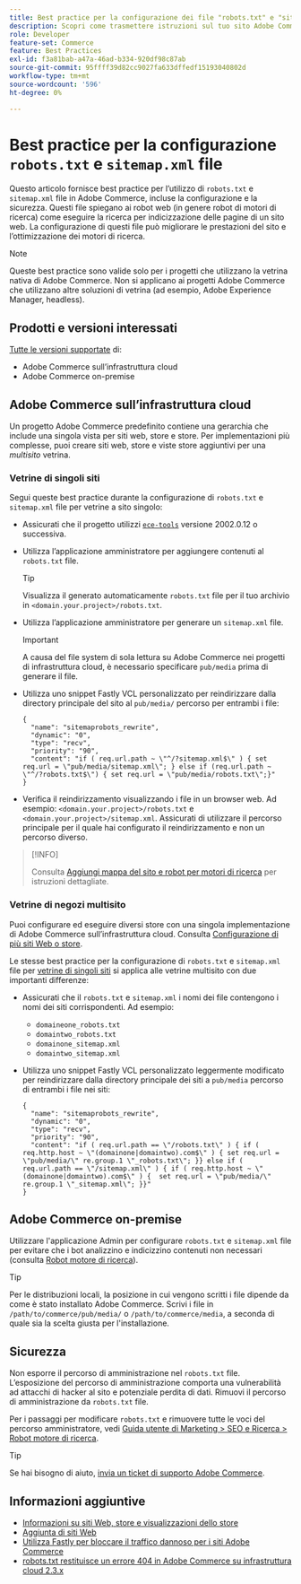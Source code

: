 ```yaml
---
title: Best practice per la configurazione dei file "robots.txt" e "sitemap.xml"
description: Scopri come trasmettere istruzioni sul tuo sito Adobe Commerce ai crawler web.
role: Developer
feature-set: Commerce
feature: Best Practices
exl-id: f3a81bab-a47a-46ad-b334-920df98c87ab
source-git-commit: 95ffff39d82cc9027fa633dffedf15193040802d
workflow-type: tm+mt
source-wordcount: '596'
ht-degree: 0%

---
```


# Best practice per la configurazione `robots.txt` e `sitemap.xml` file

Questo articolo fornisce best practice per l’utilizzo di `robots.txt` e `sitemap.xml` file in Adobe Commerce, incluse la configurazione e la sicurezza. Questi file spiegano ai robot web (in genere robot di motori di ricerca) come eseguire la ricerca per indicizzazione delle pagine di un sito web. La configurazione di questi file può migliorare le prestazioni del sito e l’ottimizzazione dei motori di ricerca.

>[!NOTE]
>
>Queste best practice sono valide solo per i progetti che utilizzano la vetrina nativa di Adobe Commerce. Non si applicano ai progetti Adobe Commerce che utilizzano altre soluzioni di vetrina (ad esempio, Adobe Experience Manager, headless).

## Prodotti e versioni interessati

[Tutte le versioni supportate](../../../release/versions.md) di:

- Adobe Commerce sull’infrastruttura cloud
- Adobe Commerce on-premise

## Adobe Commerce sull’infrastruttura cloud

Un progetto Adobe Commerce predefinito contiene una gerarchia che include una singola vista per siti web, store e store. Per implementazioni più complesse, puoi creare siti web, store e viste store aggiuntivi per una _multisito_ vetrina.

### Vetrine di singoli siti

Segui queste best practice durante la configurazione di `robots.txt` e `sitemap.xml` file per vetrine a sito singolo:

- Assicurati che il progetto utilizzi [`ece-tools`](https://devdocs.magento.com/cloud/release-notes/ece-release-notes.html) versione 2002.0.12 o successiva.
- Utilizza l’applicazione amministratore per aggiungere contenuti al `robots.txt` file.

   >[!TIP]
   >
   >Visualizza il generato automaticamente `robots.txt` file per il tuo archivio in `<domain.your.project>/robots.txt`.

- Utilizza l’applicazione amministratore per generare un `sitemap.xml` file.

   >[!IMPORTANT]
   >
   >A causa del file system di sola lettura su Adobe Commerce nei progetti di infrastruttura cloud, è necessario specificare `pub/media` prima di generare il file.

- Utilizza uno snippet Fastly VCL personalizzato per reindirizzare dalla directory principale del sito al `pub/media/` percorso per entrambi i file:

   ```vcl
   {
     "name": "sitemaprobots_rewrite",
     "dynamic": "0",
     "type": "recv",
     "priority": "90",
     "content": "if ( req.url.path ~ \"^/?sitemap.xml$\" ) { set req.url = \"pub/media/sitemap.xml\"; } else if (req.url.path ~ \"^/?robots.txt$\") { set req.url = \"pub/media/robots.txt\";}"
   }
   ```

- Verifica il reindirizzamento visualizzando i file in un browser web. Ad esempio: `<domain.your.project>/robots.txt` e `<domain.your.project>/sitemap.xml`. Assicurati di utilizzare il percorso principale per il quale hai configurato il reindirizzamento e non un percorso diverso.

>[!INFO]
>
>Consulta [Aggiungi mappa del sito e robot per motori di ricerca](https://devdocs.magento.com/cloud/trouble/robots-sitemap.html) per istruzioni dettagliate.


### Vetrine di negozi multisito

Puoi configurare ed eseguire diversi store con una singola implementazione di Adobe Commerce sull’infrastruttura cloud. Consulta [Configurazione di più siti Web o store](https://devdocs.magento.com/cloud/project/project-multi-sites.html).

Le stesse best practice per la configurazione di `robots.txt` e `sitemap.xml` file per [vetrine di singoli siti](#single-site-storefronts) si applica alle vetrine multisito con due importanti differenze:

- Assicurati che il `robots.txt` e `sitemap.xml` i nomi dei file contengono i nomi dei siti corrispondenti. Ad esempio:
   - `domaineone_robots.txt`
   - `domaintwo_robots.txt`
   - `domainone_sitemap.xml`
   - `domaintwo_sitemap.xml`

- Utilizza uno snippet Fastly VCL personalizzato leggermente modificato per reindirizzare dalla directory principale dei siti a `pub/media` percorso di entrambi i file nei siti:

   ```vcl
   {
     "name": "sitemaprobots_rewrite",
     "dynamic": "0",
     "type": "recv",
     "priority": "90",
     "content": "if ( req.url.path == \"/robots.txt\" ) { if ( req.http.host ~ \"(domainone|domaintwo).com$\" ) { set req.url = \"pub/media/\" re.group.1 \"_robots.txt\"; }} else if ( req.url.path == \"/sitemap.xml\" ) { if ( req.http.host ~ \"(domainone|domaintwo).com$\" ) {  set req.url = \"pub/media/\" re.group.1 \"_sitemap.xml\"; }}"
   }
   ```

## Adobe Commerce on-premise

Utilizzare l&#39;applicazione Admin per configurare `robots.txt` e `sitemap.xml` file per evitare che i bot analizzino e indicizzino contenuti non necessari (consulta [Robot motore di ricerca](https://experienceleague.adobe.com/docs/commerce-admin/marketing/seo/seo-overview.html#search-engine-robots)).

>[!TIP]
>
>Per le distribuzioni locali, la posizione in cui vengono scritti i file dipende da come è stato installato Adobe Commerce. Scrivi i file in `/path/to/commerce/pub/media/` o `/path/to/commerce/media`, a seconda di quale sia la scelta giusta per l&#39;installazione.

## Sicurezza

Non esporre il percorso di amministrazione nel `robots.txt` file. L’esposizione del percorso di amministrazione comporta una vulnerabilità ad attacchi di hacker al sito e potenziale perdita di dati. Rimuovi il percorso di amministrazione da `robots.txt` file.

Per i passaggi per modificare `robots.txt` e rimuovere tutte le voci del percorso amministratore, vedi [Guida utente di Marketing > SEO e Ricerca > Robot motore di ricerca](https://experienceleague.adobe.com/docs/commerce-admin/marketing/seo/seo-overview.html#search-engine-robots).

>[!TIP]
>
>Se hai bisogno di aiuto, [invia un ticket di supporto Adobe Commerce](https://experienceleague.adobe.com/docs/commerce-knowledge-base/kb/help-center-guide/magento-help-center-user-guide.html#submit-ticket).

## Informazioni aggiuntive

- [Informazioni su siti Web, store e visualizzazioni dello store](https://devdocs.magento.com/cloud/configure/configure-best-practices.html#sites)
- [Aggiunta di siti Web](https://docs.magento.com/user-guide/stores/stores-all-create-website.html)
- [Utilizza Fastly per bloccare il traffico dannoso per i siti Adobe Commerce](https://devdocs.magento.com/cloud/cdn/fastly-vcl-blocking.html)
- [robots.txt restituisce un errore 404 in Adobe Commerce su infrastruttura cloud 2.3.x](https://experienceleague.adobe.com/docs/commerce-knowledge-base/kb/troubleshooting/miscellaneous/robots.txt-gives-404-error-magento-commerce-cloud-2.3.x.html)
